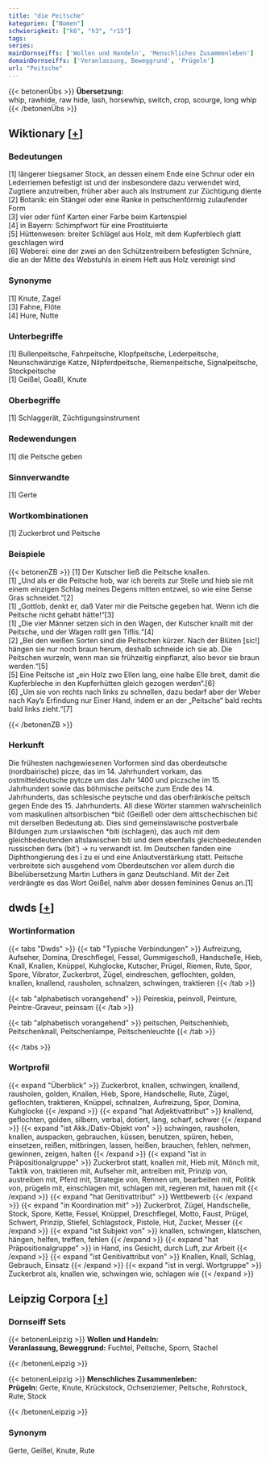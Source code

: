 ```yaml
---
title: "die Peitsche"
kategorien: ["Nomen"]
schwierigkeit: ["k6", "h3", "r15"]
tags:
series:
mainDornseiffs: ['Wollen und Handeln', 'Menschliches Zusammenleben']
domainDornseiffs: ['Veranlassung, Beweggrund', 'Prügeln']
url: "Peitsche"
---
```


{{< betonenÜbs >}}
**Übersetzung:**  
whip, rawhide, raw hide, lash, horsewhip, switch, crop, scourge, long  whip  
{{< /betonenÜbs >}}

## Wiktionary [[+](https://de.wiktionary.org/wiki/Peitsche)]

### Bedeutungen
[1] längerer biegsamer Stock, an dessen einem Ende eine Schnur oder ein Lederriemen befestigt ist und der insbesondere dazu verwendet wird, Zugtiere anzutreiben, früher aber auch als Instrument zur Züchtigung diente  
[2] Botanik: ein Stängel oder eine Ranke in peitschenförmig zulaufender Form  
[3] vier oder fünf Karten einer Farbe beim Kartenspiel  
[4] in Bayern: Schimpfwort für eine Prostituierte  
[5] Hüttenwesen: breiter Schlägel aus Holz, mit dem Kupferblech glatt geschlagen wird  
[6] Weberei: eine der zwei an den Schützentreibern befestigten Schnüre, die an der Mitte des Webstuhls in einem Heft aus Holz vereinigt sind  

### Synonyme
[1] Knute, Zagel  
[3] Fahne, Flöte  
[4] Hure, Nutte  

### Unterbegriffe
[1] Bullenpeitsche, Fahrpeitsche, Klopfpeitsche, Lederpeitsche, Neunschwänzige Katze, Nilpferdpeitsche, Riemenpeitsche, Signalpeitsche, Stockpeitsche  
[1] Geißel, Goaßl, Knute  

### Oberbegriffe
[1] Schlaggerät, Züchtigungsinstrument  

### Redewendungen
[1] die Peitsche geben  

### Sinnverwandte
[1] Gerte  

### Wortkombinationen
[1] Zuckerbrot und Peitsche  

### Beispiele
{{< betonenZB >}}
[1] Der Kutscher ließ die Peitsche knallen.  
[1] „Und als er die Peitsche hob, war ich bereits zur Stelle und hieb sie mit einem einzigen Schlag meines Degens mitten entzwei, so wie eine Sense Gras schneidet.“[2]  
[1] „Gottlob, denkt er, daß Vater mir die Peitsche gegeben hat. Wenn ich die Peitsche nicht gehabt hätte!“[3]  
[1] „Die vier Männer setzen sich in den Wagen, der Kutscher knallt mit der Peitsche, und der Wagen rollt gen Tiflis.“[4]  
[2] „Bei den weißen Sorten sind die Peitschen kürzer. Nach der Blüten [sic!] hängen sie nur noch braun herum, deshalb schneide ich sie ab. Die Peitschen wurzeln, wenn man sie frühzeitig einpflanzt, also bevor sie braun werden.“[5]  
[5] Eine Peitsche ist „ein Holz zwo Ellen lang, eine halbe Elle breit, damit die Kupferbleche in den Kupferhütten gleich gezogen werden“.[6]  
[6] „Um sie von rechts nach links zu schnellen, dazu bedarf aber der Weber nach Kay’s Erfindung nur Einer Hand, indem er an der „Peitsche“ bald rechts bald links zieht.“[7]  

{{< /betonenZB >}}
### Herkunft
Die frühesten nachgewiesenen Vorformen sind das oberdeutsche (nordbairische) picze, das im 14. Jahrhundert vorkam, das ostmitteldeutsche pytcze um das Jahr 1400 und piczsche im 15. Jahrhundert sowie das böhmische peitsche zum Ende des 14. Jahrhunderts, das schlesische peytsche und das oberfränkische peitsch gegen Ende des 15. Jahrhunderts. All diese Wörter stammen wahrscheinlich vom maskulinen altsorbischen *bič (Geißel) oder dem alttschechischen bič mit derselben Bedeutung ab. Dies sind gemeinslawische postverbale Bildungen zum urslawischen *biti (schlagen), das auch mit dem gleichbedeutenden altslawischen biti und dem ebenfalls gleichbedeutenden russischen бить (bit’) → ru verwandt ist. Im Deutschen fanden eine Diphthongierung des ī zu ei und eine Anlautverstärkung statt. Peitsche verbreitete sich ausgehend vom Oberdeutschen vor allem durch die Bibelübersetzung Martin Luthers in ganz Deutschland. Mit der Zeit verdrängte es das Wort Geißel, nahm aber dessen feminines Genus an.[1]  



## dwds [[+](https://www.dwds.de/wb/Peitsche)]

### Wortinformation
{{< tabs "Dwds" >}}
{{< tab "Typische Verbindungen" >}}
Aufreizung, Aufseher, Domina, Dreschflegel, Fessel, Gummigeschoß, Handschelle, Hieb, Knall, Knallen, Knüppel, Kuhglocke, Kutscher, Prügel, Riemen, Rute, Spor, Spore, Vibrator, Zuckerbrot, Zügel, eindreschen, geflochten, golden, knallen, knallend, rausholen, schnalzen, schwingen, traktieren
{{< /tab >}}

{{< tab "alphabetisch vorangehend" >}}
Peireskia, peinvoll, Peinture, Peintre-Graveur, peinsam
{{< /tab >}}

{{< tab "alphabetisch vorangehend" >}}
peitschen, Peitschenhieb, Peitschenknall, Peitschenlampe, Peitschenleuchte
{{< /tab >}}

{{< /tabs >}}

### Wortprofil
{{< expand "Überblick" >}} Zuckerbrot, knallen, schwingen, knallend, rausholen, golden, Knallen, Hieb, Spore, Handschelle, Rute, Zügel, geflochten, traktieren, Knüppel, schnalzen, Aufreizung, Spor, Domina, Kuhglocke {{< /expand >}}
{{< expand "hat Adjektivattribut" >}} knallend, geflochten, golden, silbern, verbal, dotiert, lang, scharf, schwer {{< /expand >}}
{{< expand "ist Akk./Dativ-Objekt von" >}} schwingen, rausholen, knallen, auspacken, gebrauchen, küssen, benutzen, spüren, heben, einsetzen, reißen, mitbringen, lassen, heißen, brauchen, fehlen, nehmen, gewinnen, zeigen, halten {{< /expand >}}
{{< expand "ist in Präpositionalgruppe" >}} Zuckerbrot statt, knallen mit, Hieb mit, Mönch mit, Taktik von, traktieren mit, Aufseher mit, antreiben mit, Prinzip von, austreiben mit, Pferd mit, Strategie von, Rennen um, bearbeiten mit, Politik von, prügeln mit, einschlagen mit, schlagen mit, regieren mit, hauen mit {{< /expand >}}
{{< expand "hat Genitivattribut" >}} Wettbewerb {{< /expand >}}
{{< expand "in Koordination mit" >}} Zuckerbrot, Zügel, Handschelle, Stock, Spore, Kette, Fessel, Knüppel, Dreschflegel, Motto, Faust, Prügel, Schwert, Prinzip, Stiefel, Schlagstock, Pistole, Hut, Zucker, Messer {{< /expand >}}
{{< expand "ist Subjekt von" >}} knallen, schwingen, klatschen, hängen, helfen, treffen, fehlen {{< /expand >}}
{{< expand "hat Präpositionalgruppe" >}} in Hand, ins Gesicht, durch Luft, zur Arbeit {{< /expand >}}
{{< expand "ist Genitivattribut von" >}} Knallen, Knall, Schlag, Gebrauch, Einsatz {{< /expand >}}
{{< expand "ist in vergl. Wortgruppe" >}} Zuckerbrot als, knallen wie, schwingen wie, schlagen wie {{< /expand >}}

## Leipzig Corpora [[+](https://corpora.uni-leipzig.de/en/res?word=Peitsche&corpusId=deu_newscrawl-public_2018)]

### Dornseiff Sets
{{< betonenLeipzig >}}
**Wollen und Handeln:**  
**Veranlassung, Beweggrund:** Fuchtel, Peitsche, Sporn, Stachel  

{{< /betonenLeipzig >}}


{{< betonenLeipzig >}}
**Menschliches Zusammenleben:**  
**Prügeln:** Gerte, Knute, Krückstock, Ochsenziemer, Peitsche, Rohrstock, Rute, Stock  

{{< /betonenLeipzig >}}

### Synonym
Gerte, Geißel, Knute, Rute

